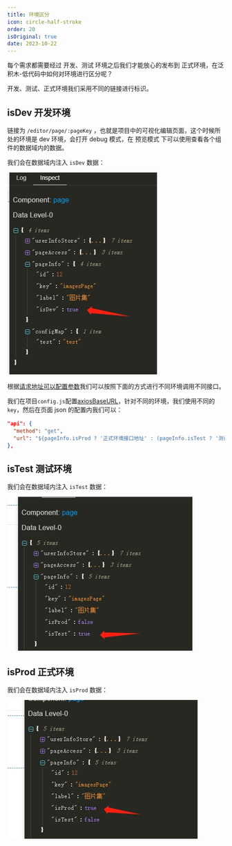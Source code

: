 ```yaml
---
title: 环境区分
icon: circle-half-stroke
order: 20
isOriginal: true
date: 2023-10-22
---
```


每个需求都需要经过 开发、测试 环境之后我们才能放心的发布到 正式环境，在泛积木-低代码中如何对环境进行区分呢？

开发、测试、正式环境我们采用不同的链接进行标识。

## isDev 开发环境

链接为 `/editor/page/:pageKey` ，也就是项目中的可视化编辑页面，这个时候所处的环境是 dev 环境，会打开 debug 模式，在 预览模式 下可以使用查看各个组件的数据域内的数据。

我们会在数据域内注入 `isDev` 数据：

![isDev数据](./images/environment/20231022212037.png)

根据[请求地址可以配置参数](https://aisuda.bce.baidu.com/amis/zh-CN/docs/types/api#%E9%85%8D%E7%BD%AE%E8%AF%B7%E6%B1%82%E5%9C%B0%E5%9D%80)我们可以按照下面的方式进行不同环境调用不同接口。

我们在项目`config.js`配置[axiosBaseURL](./../config/web.md#axiosbaseurl)，针对不同的环境，我们使用不同的 `key`，然后在页面 json 的配置内我们可以：

```json
"api": {
  "method": "get",
  "url": "${pageInfo.isProd ? '正式环境接口地址' : (pageInfo.isTest ? '测试环境接口地址' : '开发环境接口地址')}"
},
```

## isTest 测试环境

我们会在数据域内注入 `isTest` 数据：

![isTest数据](./images/environment/20231022213050.png)

## isProd 正式环境

我们会在数据域内注入 `isProd` 数据：

![isProd数据](./images/environment/20231022213230.png)
